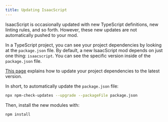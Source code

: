 ```yaml
---
title: Updating IsaacScript
---
```


IsaacScript is occasionally updated with new TypeScript definitions, new linting rules, and so forth. However, these new updates are not automatically pushed to your mod.

In a TypeScript project, you can see your project dependencies by looking at the `package.json` file. By default, a new IsaacScript mod depends on just one thing: `isaacscript`. You can see the specific version inside of the `package.json` file.

[This page](https://www.netwoven.com/2017/03/21/how-to-update-node-js-modules-to-latest-versions/) explains how to update your project dependencies to the latest version.

In short, to automatically update the `package.json` file:

```bash
npx npm-check-updates --upgrade --packageFile package.json
```

Then, install the new modules with:

```bash
npm install
```

